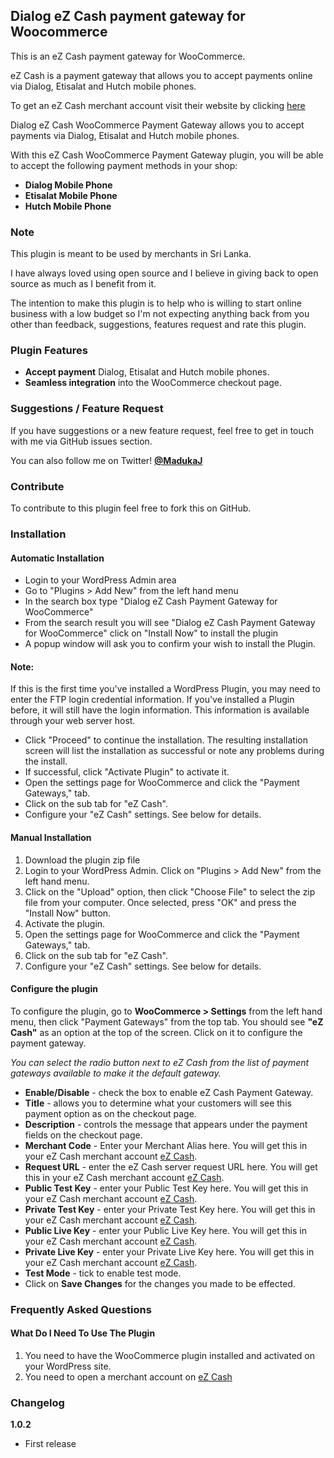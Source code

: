 ## Dialog eZ Cash payment gateway for Woocommerce

This is an eZ Cash payment gateway for WooCommerce.

eZ Cash is a payment gateway that allows you to accept payments online via Dialog, Etisalat and Hutch mobile phones.

To get an eZ Cash merchant account visit their website by clicking [here](http://www.ezcash.lk)

Dialog eZ Cash WooCommerce Payment Gateway allows you to accept payments via Dialog, Etisalat and Hutch mobile phones.

With this eZ Cash WooCommerce Payment Gateway plugin, you will be able to accept the following payment methods in your shop:

* __Dialog Mobile Phone__
* __Etisalat Mobile Phone__
* __Hutch Mobile Phone__


### Note

This plugin is meant to be used by merchants in Sri Lanka.

I have always loved using open source and I believe in giving back to open source as much as I benefit from it.

The intention to make this plugin is to help who is willing to start online business with a low budget so I'm not expecting anything back from you other than feedback, suggestions, features request and rate this plugin.


### Plugin Features

*   __Accept payment__ Dialog, Etisalat and Hutch mobile phones.
* 	__Seamless integration__ into the WooCommerce checkout page.


### Suggestions / Feature Request

If you have suggestions or a new feature request, feel free to get in touch with me via GitHub issues section.

You can also follow me on Twitter! **[@MadukaJ](https://twitter.com/MadukaJ)**


### Contribute
To contribute to this plugin feel free to fork this on GitHub.


### Installation

#### Automatic Installation
* Login to your WordPress Admin area
* Go to "Plugins > Add New" from the left hand menu
* In the search box type "Dialog eZ Cash Payment Gateway for WooCommerce"
* From the search result you will see "Dialog eZ Cash Payment Gateway for WooCommerce" click on "Install Now" to install the plugin
* A popup window will ask you to confirm your wish to install the Plugin.


#### Note:

If this is the first time you've installed a WordPress Plugin, you may need to enter the FTP login credential information. If you've installed a Plugin before, it will still have the login information. This information is available through your web server host.

* Click "Proceed" to continue the installation. The resulting installation screen will list the installation as successful or note any problems during the install.
* If successful, click "Activate Plugin" to activate it.
* Open the settings page for WooCommerce and click the "Payment Gateways," tab.
* Click on the sub tab for "eZ Cash".
* Configure your "eZ Cash" settings. See below for details.


#### Manual Installation
1. Download the plugin zip file
2. Login to your WordPress Admin. Click on "Plugins > Add New" from the left hand menu.
3. Click on the "Upload" option, then click "Choose File" to select the zip file from your computer. Once selected, press "OK" and press the "Install Now" button.
4. Activate the plugin.
5. Open the settings page for WooCommerce and click the "Payment Gateways," tab.
6. Click on the sub tab for "eZ Cash".
7. Configure your "eZ Cash" settings. See below for details.


#### Configure the plugin

To configure the plugin, go to __WooCommerce > Settings__ from the left hand menu, then click "Payment Gateways" from the top tab. You should see __"eZ Cash"__ as an option at the top of the screen. Click on it to configure the payment gateway.

_You can select the radio button next to eZ Cash from the list of payment gateways available to make it the default gateway._

* __Enable/Disable__ - check the box to enable eZ Cash Payment Gateway.
* __Title__ - allows you to determine what your customers will see this payment option as on the checkout page.
* __Description__ - controls the message that appears under the payment fields on the checkout page.
* __Merchant Code__  - Enter your Merchant Alias here. You will get this in your eZ Cash merchant account [eZ Cash](http://www.ezcash.lk).
* __Request URL__  - enter the eZ Cash server request URL here. You will get this in your eZ Cash merchant account [eZ Cash](http://www.ezcash.lk).
* __Public Test Key__  - enter your Public Test Key here. You will get this in your eZ Cash merchant account [eZ Cash](http://www.ezcash.lk).
* __Private Test Key__  - enter your Private Test Key here. You will get this in your eZ Cash merchant account [eZ Cash](http://www.ezcash.lk).
* __Public Live Key__  - enter your Public Live Key here. You will get this in your eZ Cash merchant account [eZ Cash](http://www.ezcash.lk).
* __Private Live Key__  - enter your Private Live Key here. You will get this in your eZ Cash merchant account [eZ Cash](http://www.ezcash.lk).
* __Test Mode__  - tick to enable test mode.
* Click on __Save Changes__ for the changes you made to be effected.


### Frequently Asked Questions

#### What Do I Need To Use The Plugin

1.	You need to have the WooCommerce plugin installed and activated on your WordPress site.
2.	You need to open a merchant account on [eZ Cash](http://www.ezcash.lk)


### Changelog

__1.0.2__
*   First release